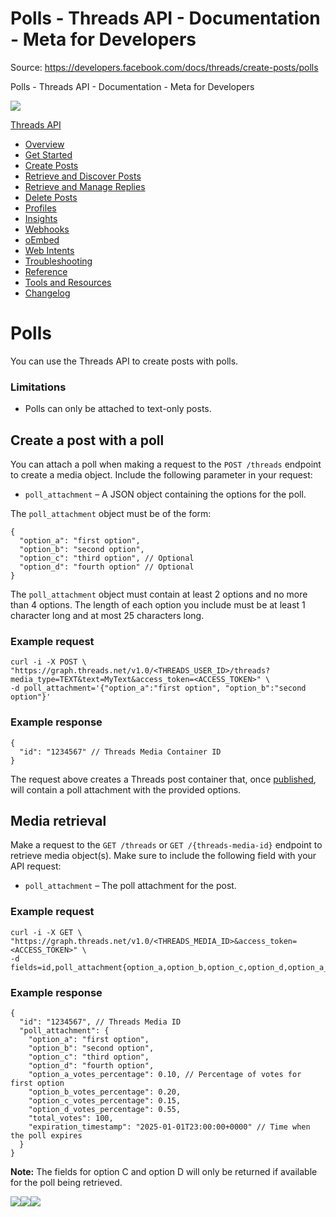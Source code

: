 # Polls - Threads API - Documentation - Meta for Developers

Source: https://developers.facebook.com/docs/threads/create-posts/polls

Polls - Threads API - Documentation - Meta for Developers

![](https://facebook.com/security/hsts-pixel.gif)

[Threads API](../.md)

* [Overview](../overview.md)
* [Get Started](../get-started.md)
* [Create Posts](../create-posts.md)
* [Retrieve and Discover Posts](../retrieve-and-discover-posts.md)
* [Retrieve and Manage Replies](../retrieve-and-manage-replies.md)
* [Delete Posts](../posts/delete-posts.md)
* [Profiles](../threads-profiles.md)
* [Insights](../insights.md)
* [Webhooks](../webhooks.md)
* [oEmbed](../tools-and-resources/embed-a-threads-post.md)
* [Web Intents](../threads-web-intents.md)
* [Troubleshooting](../troubleshooting.md)
* [Reference](../reference.md)
* [Tools and Resources](../tools-and-resources.md)
* [Changelog](../changelog.md)

# Polls

You can use the Threads API to create posts with polls.

### Limitations

* Polls can only be attached to text-only posts.

## Create a post with a poll

You can attach a poll when making a request to the `POST /threads` endpoint to create a media object. Include the following parameter in your request:

* `poll_attachment` – A JSON object containing the options for the poll.

The `poll_attachment` object must be of the form:

```
{
  "option_a": "first option",
  "option_b": "second option",
  "option_c": "third option", // Optional
  "option_d": "fourth option" // Optional
}
```

The `poll_attachment` object must contain at least 2 options and no more than 4 options. The length of each option you include must be at least 1 character long and at most 25 characters long.

### Example request

```
curl -i -X POST \
"https://graph.threads.net/v1.0/<THREADS_USER_ID>/threads?media_type=TEXT&text=MyText&access_token=<ACCESS_TOKEN>" \
-d poll_attachment='{"option_a":"first option", "option_b":"second option"}'
```

### Example response

```
{
  "id": "1234567" // Threads Media Container ID
}
```

The request above creates a Threads post container that, once [published](../posts-step-2--publish-a-threads-media-container.md), will contain a poll attachment with the provided options.

## Media retrieval

Make a request to the `GET /threads` or `GET /{threads-media-id}` endpoint to retrieve media object(s). Make sure to include the following field with your API request:

* `poll_attachment` – The poll attachment for the post.

### Example request

```
curl -i -X GET \
"https://graph.threads.net/v1.0/<THREADS_MEDIA_ID>&access_token=<ACCESS_TOKEN>" \
-d fields=id,poll_attachment{option_a,option_b,option_c,option_d,option_a_votes_percentage,option_b_votes_percentage,option_c_votes_percentage,option_d_votes_percentage,total_votes,expiration_timestamp}
```

### Example response

```
{
  "id": "1234567", // Threads Media ID
  "poll_attachment": {
    "option_a": "first option",
    "option_b": "second option",
    "option_c": "third option",
    "option_d": "fourth option",
    "option_a_votes_percentage": 0.10, // Percentage of votes for first option
    "option_b_votes_percentage": 0.20,
    "option_c_votes_percentage": 0.15,
    "option_d_votes_percentage": 0.55,
    "total_votes": 100,
    "expiration_timestamp": "2025-01-01T23:00:00+0000" // Time when the poll expires
  }
}
```

**Note:** The fields for option C and option D will only be returned if available for the poll being retrieved.

![](https://www.facebook.com/tr?id=675141479195042&ev=PageView&noscript=1)![](https://www.facebook.com/tr?id=574561515946252&ev=PageView&noscript=1)![](https://www.facebook.com/tr?id=1754628768090156&ev=PageView&noscript=1)